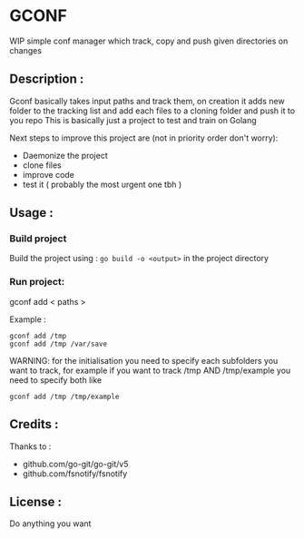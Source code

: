 # GCONF

WIP simple conf manager which track, copy and push given directories on changes

## Description :
Gconf basically takes input paths and track them, on creation it adds new folder to the tracking list and add each files to a cloning folder and push it to you repo
This is basically just a project to test and train on Golang 

Next steps to improve this project are (not in priority order don't worry):
- Daemonize the project
- clone files
- improve code
- test it ( probably the most urgent one tbh )

## Usage :
### Build project 
Build the project using : ```go build -o <output>``` in the project directory

### Run project:
gconf add < paths >

Example : 
```
gconf add /tmp
gconf add /tmp /var/save
```

WARNING: for the initialisation you need to specify each subfolders you want to track, for example if you want to track /tmp AND /tmp/example you need to specify both like 
```
gconf add /tmp /tmp/example
```

## Credits :
Thanks to : 
- github.com/go-git/go-git/v5
- github.com/fsnotify/fsnotify

## License :
Do anything you want
